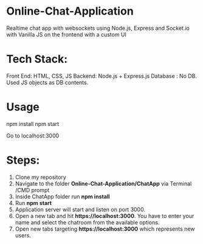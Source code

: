 # Online-Chat-Application


Realtime chat app with websockets using Node.js, Express and Socket.io with Vanilla JS on the frontend with a custom UI

# Tech Stack:

Front End: HTML, CSS, JS
Backend: Node.js + Express.js
Database : No DB. Used JS objects as DB contents. 

# Usage
npm install
npm start

Go to localhost:3000


# Steps:

1. Clone my repository
2. Navigate to the folder **Online-Chat-Application/ChatApp** via Terminal /CMD prompt
3. Inside ChatApp folder run **npm install**
4. Run **npm start**
5. Application server will start and listen on port 3000.
6. Open a new tab and hit **https://localhost:3000**. You have to enter your name and select the chatroom from the available options. 
7. Open new tabs targeting **https://localhost:3000** which represents new users. 
